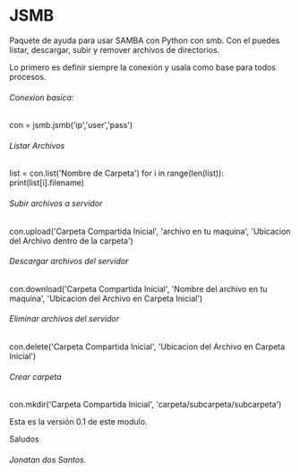 # JSMB

Paquete de ayuda para usar SAMBA con Python con smb.
Con el puedes listar, descargar, subir y remover archivos de directorios.

Lo primero es definir siempre la conexión y usala como base para todos procesos.

###### Conexion basica:
con = jsmb.jsmb('ip','user','pass')

###### Listar Archivos
list = con.list('Nombre de Carpeta')
for i in range(len(list)):
    print(list[i].filename)


###### Subir archivos a servidor
con.upload('Carpeta Compartida Inicial', 'archivo en tu maquina', 'Ubicacion del Archivo dentro de la carpeta')

###### Descargar archivos del servidor
con.download('Carpeta Compartida Inicial', 'Nombre del archivo en tu maquina', 'Ubicacion del Archivo en Carpeta Inicial')

###### Eliminar archivos del servidor
con.delete('Carpeta Compartida Inicial', 'Ubicacion del Archivo en Carpeta Inicial')

###### Crear carpeta
con.mkdir('Carpeta Compartida Inicial', 'carpeta/subcarpeta/subcarpeta')


Esta es la versión 0.1 de este modulo.

Saludos 
###### Jonatan dos Santos.